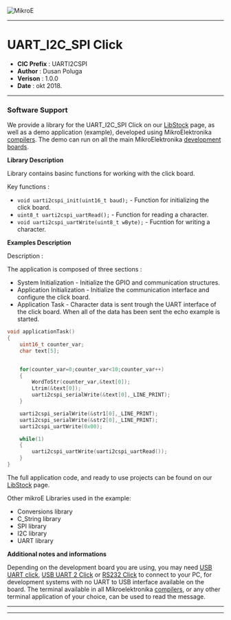 ![MikroE](http://www.mikroe.com/img/designs/beta/logo_small.png)

---

# UART_I2C_SPI Click

- **CIC Prefix**  : UARTI2CSPI
- **Author**      : Dusan Poluga
- **Verison**     : 1.0.0
- **Date**        : okt 2018.

---


### Software Support

We provide a library for the UART_I2C_SPI Click on our [LibStock](https://libstock.mikroe.com/projects/view/2608/uart-i2c-spi-click) 
page, as well as a demo application (example), developed using MikroElektronika 
[compilers](http://shop.mikroe.com/compilers). The demo can run on all the main 
MikroElektronika [development boards](http://shop.mikroe.com/development-boards).

**Library Description**

Library contains basinc functions for working with the click board.

Key functions :

- ```void uarti2cspi_init(uint16_t baud);``` - Function for initializing the click board.
- ```uint8_t uarti2cspi_uartRead();``` - Function for reading a character.
- ```void uarti2cspi_uartWrite(uint8_t wByte);``` - Fucntion for writing a character.

**Examples Description**

Description :

The application is composed of three sections :

- System Initialization - Initialize the GPIO and communication structures.
- Application Initialization - Initialize the communication interface and
                               configure the click board.  
- Application Task - Character data is sent trough the UART interface of the
                    click board. When all of the data has been sent the echo 
                    example is started.

```.c
void applicationTask()
{
    uint16_t counter_var;
    char text[5];


    for(counter_var=0;counter_var<10;counter_var++)
    {
        WordToStr(counter_var,&text[0]);
        Ltrim(&text[0]);
        uarti2cspi_serialWrite(&text[0],_LINE_PRINT);
    }

    uarti2cspi_serialWrite(&str1[0],_LINE_PRINT);
    uarti2cspi_serialWrite(&str2[0],_LINE_PRINT);
    uarti2cspi_uartWrite(0x00);

    while(1)
    {
        uarti2cspi_uartWrite(uarti2cspi_uartRead());
    }
}
```

The full application code, and ready to use projects can be found on our 
[LibStock](https://libstock.mikroe.com/projects/view/2608/uart-i2c-spi-click) page.

Other mikroE Libraries used in the example:

- Conversions library
- C_String library
- SPI library
- I2C library
- UART library

**Additional notes and informations**

Depending on the development board you are using, you may need 
[USB UART click](http://shop.mikroe.com/usb-uart-click), 
[USB UART 2 Click](http://shop.mikroe.com/usb-uart-2-click) or 
[RS232 Click](http://shop.mikroe.com/rs232-click) to connect to your PC, for 
development systems with no UART to USB interface available on the board. The 
terminal available in all Mikroelektronika 
[compilers](http://shop.mikroe.com/compilers), or any other terminal application 
of your choice, can be used to read the message.

---
---
